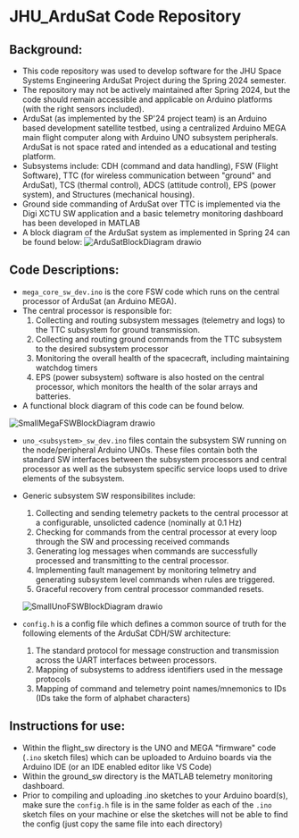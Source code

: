 # JHU_ArduSat Code Repository
## Background:
- This code repository was used to develop software for the JHU Space Systems Engineering ArduSat Project during the Spring 2024 semester.
- The repository may not be actively maintained after Spring 2024, but the code should remain accessible and applicable on Arduino platforms (with the right sensors included).
- ArduSat (as implemented by the SP'24 project team) is an Arduino based development satellite testbed, using a centralized Arduino MEGA main flight computer along with Arduino UNO subsystem peripherals. ArduSat is not space rated and intended as a educational and testing platform.
- Subsystems include: CDH (command and data handling), FSW (Flight Software), TTC (for wireless communication between "ground" and ArduSat), TCS (thermal control), ADCS (attitude control), EPS (power system), and Structures (mechanical housing). 
- Ground side commanding of ArduSat over TTC is implemented via the Digi XCTU SW application and a basic telemetry monitoring dashboard has been developed in MATLAB
- A block diagram of the ArduSat system as implemented in Spring 24 can be found below:
![ArduSatBlockDiagram drawio](https://github.com/peter-mahoney/JHU_ArduSat/assets/39682607/58a8b349-9ea4-4744-bfe3-efe457230660)

## Code Descriptions:
- `mega_core_sw_dev.ino` is the core FSW code which runs on the central processor of ArduSat (an Arduino MEGA).
- The central processor is responsible for:
  1. Collecting and routing subsystem messages (telemetry and logs) to the TTC subsystem for ground transmission.
  2. Collecting and routing ground commands from the TTC subsystem to the desired subsystem processor
  3. Monitoring the overall health of the spacecraft, including maintaining watchdog timers
  4. EPS (power subsystem) software is also hosted on the central processor, which monitors the health of the solar arrays and batteries.
- A functional block diagram of this code can be found below.

![SmallMegaFSWBlockDiagram drawio](https://github.com/peter-mahoney/JHU_ArduSat/assets/39682607/e49d6327-d1e0-4e75-aa20-cef38da7dd43)

- `uno_<subsystem>_sw_dev.ino` files contain the subsystem SW running on the node/peripheral Arduino UNOs. These files contain both the standard SW interfaces between the subsystem processors and central processor as well as the subsystem specific service loops used to drive elements of the subsystem.
- Generic subsystem SW responsibilites include:
  1. Collecting and sending telemetry packets to the central processor at a configurable, unsolicted cadence (nominally at 0.1 Hz)
  2. Checking for commands from the central processor at every loop through the SW and processing received commands
  3. Generating log messages when commands are successfully processed and transmitting to the central processor.
  4. Implementing fault management by monitoring telmetry and generating subsystem level commands when rules are triggered.
  5. Graceful recovery from central processor commanded resets.
   
  ![SmallUnoFSWBlockDiagram drawio](https://github.com/peter-mahoney/JHU_ArduSat/assets/39682607/a23db181-d40a-432c-a62e-10aeb6b0c016)

- `config.h` is a config file which defines a common source of truth for the following elements of the ArduSat CDH/SW architecture:
  1. The standard protocol for message construction and transmission across the UART interfaces between processors.
  2. Mapping of subsystems to address identifiers used in the message protocols
  3. Mapping of command and telemetry point names/mnemonics to IDs (IDs take the form of alphabet characters)
  
## Instructions for use:
- Within the flight_sw directory is the UNO and MEGA "firmware" code (`.ino` sketch files) which can be uploaded to Arduino boards via the Arduino IDE (or an IDE enabled editor like VS Code)
- Within the ground_sw directory is the MATLAB telemetry monitoring dashboard.
- Prior to compiling and uploading .ino sketches to your Arduino board(s), make sure the `config.h` file is in the same folder as each of the `.ino` sketch files on your machine or else the sketches will not be able to find the config (just copy the same file into each directory)


  

